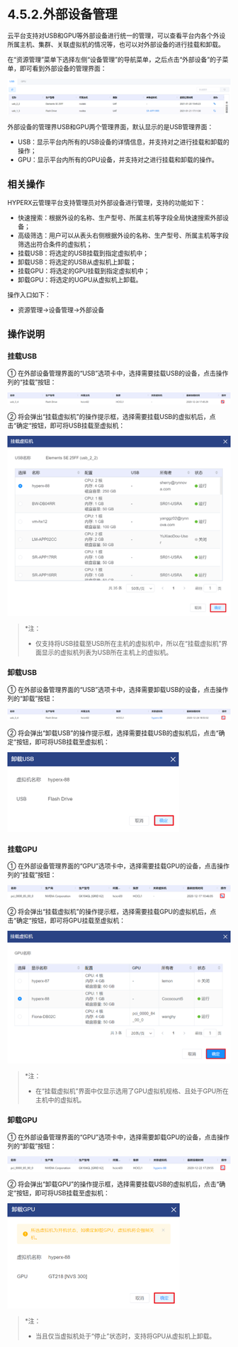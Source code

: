 # 4.5.2.外部设备管理

云平台支持对USB和GPU等外部设备进行统一的管理，可以查看平台内各个外设所属主机、集群、关联虚拟机的情况等，也可以对外部设备的进行挂载和卸载。

在“资源管理”菜单下选择左侧“设备管理”的导航菜单，之后点击“外部设备”的子菜单，即可看到外部设备的管理界面：

![image-20210126150905805](peripheral_devices.assets/image-20210126150905805.png)

外部设备的管理界USB和GPU两个管理界面，默认显示的是USB管理界面：

- USB：显示平台内所有的USB设备的详情信息，并支持对之进行挂载和卸载的操作；
- GPU：显示平台内所有的GPU设备，并支持对之进行挂载和卸载的操作。

## 相关操作

HYPERX云管理平台支持管理员对外部设备进行管理，支持的功能如下：

- 快速搜索：根据外设的名称、生产型号、所属主机等字段全局快速搜索外部设备；
- 高级筛选：用户可以从表头右侧根据外设的名称、生产型号、所属主机等字段筛选出符合条件的虚拟机；
- 挂载USB：将选定的USB挂载到指定虚拟机中；
- 卸载USB：将选定的USB从虚拟机上卸载；
- 挂载GPU：将选定的GPU挂载到指定虚拟机中；
- 卸载GPU：将选定的UGPU从虚拟机上卸载。

操作入口如下：

- 资源管理→设备管理→外部设备

## 操作说明

### 挂载USB

① 在外部设备管理界面的“USB”选项卡中，选择需要挂载USB的设备，点击操作列的“挂载”按钮：

![image-20201224185143046](peripheral_devices.assets/image-20201224185143046.png)

② 将会弹出“挂载虚拟机”的操作提示框，选择需要挂载USB的虚拟机后，点击“确定“按钮，即可将USB挂载至虚拟机：

<img src="peripheral_devices.assets/image-20210121185739777.png" alt="image-20210121185739777" style="zoom:50%;" />

> *注：
>
> - 仅支持将USB挂载至USB所在主机的虚拟机中，所以在“挂载虚拟机”界面显示的虚拟机列表为USB所在主机上的虚拟机。

### 卸载USB

① 在外部设备管理界面的“USB”选项卡中，选择需要卸载USB的设备，点击操作列的“卸载”按钮：

![image-20201224185517154](peripheral_devices.assets/image-20201224185517154.png)

② 将会弹出“卸载USB”的操作提示框，选择需要挂载USB的虚拟机后，点击“确定“按钮，即可将USB挂载至虚拟机：

<img src="peripheral_devices.assets/image-20201224185533587.png" alt="image-20201224185533587" style="zoom:50%;" />

### 挂载GPU 

① 在外部设备管理界面的“GPU”选项卡中，选择需要挂载GPU的设备，点击操作列的“挂载”按钮：

![image-20201222172941970](peripheral_devices.assets/image-20201222172941970.png)

② 将会弹出“挂载虚拟机”的操作提示框，选择需要挂载GPU的虚拟机后，点击“确定“按钮，即可将GPU挂载至虚拟机：

<img src="peripheral_devices.assets/image-20201222173003479.png" alt="image-20201222173003479" style="zoom:50%;" />

> *注：
>
> - 在“挂载虚拟机”界面中仅显示选用了GPU虚拟机规格、且处于GPU所在主机中的虚拟机。

### 卸载GPU

① 在外部设备管理界面的“GPU”选项卡中，选择需要卸载GPU的设备，点击操作列的“卸载”按钮：

![image-20201222173029331](peripheral_devices.assets/image-20201222173029331.png)

② 将会弹出“卸载GPU”的操作提示框，选择需要挂载USB的虚拟机后，点击“确定“按钮，即可将USB挂载至虚拟机：

<img src="peripheral_devices.assets/image-20210121185435273.png" alt="image-20210121185435273" style="zoom:50%;" />

> *注：
>
> - 当且仅当虚拟机处于“停止”状态时，支持将GPU从虚拟机上卸载。